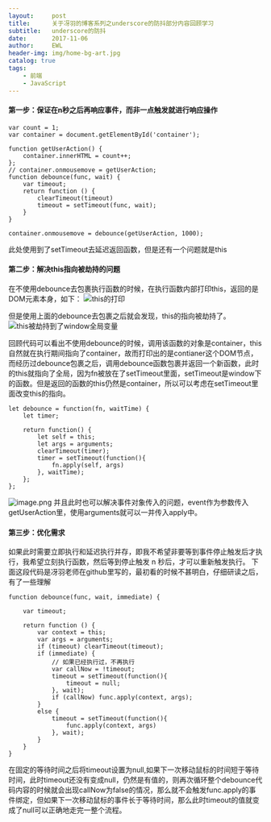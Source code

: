 ```yaml
---
layout:     post
title:      关于冴羽的博客系列之underscore的防抖部分内容回顾学习
subtitle:   underscore的防抖
date:       2017-11-06
author:     EWL
header-img: img/home-bg-art.jpg
catalog: true
tags:
    - 前端    
    - JavaScript   
---
```


#### 第一步：保证在n秒之后再响应事件，而非一点触发就进行响应操作

```
var count = 1;
var container = document.getElementById('container');

function getUserAction() {
    container.innerHTML = count++;
};
// container.onmousemove = getUserAction;
function debounce(func, wait) {
    var timeout;
    return function () {
        clearTimeout(timeout)
        timeout = setTimeout(func, wait);
    }
}

container.onmousemove = debounce(getUserAction, 1000);
```
此处使用到了setTimeout去延迟返回函数，但是还有一个问题就是this

#### 第二步：解决this指向被劫持的问题
在不使用debounce去包裹执行函数的时候，在执行函数内部打印this，返回的是DOM元素本身，如下：
![this的打印](https://upload-images.jianshu.io/upload_images/7930564-c363208787b44b30.png?imageMogr2/auto-orient/strip%7CimageView2/2/w/1240)

但是使用上面的debounce去包裹之后就会发现，this的指向被劫持了。
![this被劫持到了window全局变量](https://upload-images.jianshu.io/upload_images/7930564-5fdd6aff1beb07ac.png?imageMogr2/auto-orient/strip%7CimageView2/2/w/1240)

回顾代码可以看出不使用debounce的时候，调用该函数的对象是container，this自然就在执行期间指向了container，故而打印出的是contianer这个DOM节点，而经历过debounce包裹之后，调用debounce函数包裹并返回一个新函数，此时的this就指向了全局，因为fn被放在了setTimeout里面，setTimeout是window下的函数。但是返回的函数的this仍然是container，所以可以考虑在setTimeout里面改变this的指向。
```
let debounce = function(fn, waitTime) {
    let timer;

    return function() {
        let self = this;
        let args = arguments;
        clearTimeout(timer);
        timer = setTimeout(function(){
            fn.apply(self, args)
        }, waitTime);
    };
};
```
![image.png](https://upload-images.jianshu.io/upload_images/7930564-9920befdffa69f80.png?imageMogr2/auto-orient/strip%7CimageView2/2/w/1240)
并且此时也可以解决事件对象传入的问题，event作为参数传入getUserAction里，使用arguments就可以一并传入apply中。

#### 第三步：优化需求
如果此时需要立即执行和延迟执行并存，即我不希望非要等到事件停止触发后才执行，我希望立刻执行函数，然后等到停止触发 n 秒后，才可以重新触发执行。
下面这段代码是冴羽老师在github里写的，最初看的时候不甚明白，仔细研读之后，有了一些理解
```
function debounce(func, wait, immediate) {

    var timeout;

    return function () {
        var context = this;
        var args = arguments;
        if (timeout) clearTimeout(timeout);
        if (immediate) {
            // 如果已经执行过，不再执行
            var callNow = !timeout;
            timeout = setTimeout(function(){
                timeout = null;
            }, wait);
            if (callNow) func.apply(context, args);
        }
        else {
            timeout = setTimeout(function(){
                func.apply(context, args)
            }, wait);
        }
    }
}
```
在固定的等待时间之后将timeout设置为null,如果下一次移动鼠标的时间短于等待时间，此时timeout还没有变成null，仍然是有值的，则再次循环整个debounce代码内容的时候就会出现callNow为false的情况，那么就不会触发func.apply的事件绑定，但如果下一次移动鼠标的事件长于等待时间，那么此时timeout的值就变成了null可以正确地走完一整个流程。


